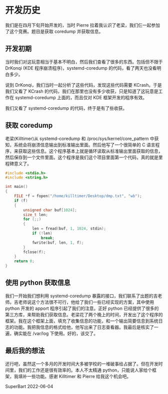 # 开发历史 
我们是在四月下旬开始开发的，当时 Pierre 拉着我认识了老梁，我们仨一起参加了这个竞赛。题目是获取 coredump 并获取信息。

## 开发初期

当时我们对这玩意相当于基本不明白，然后我们查看了很多的东西。包括但不限于 DrKonqi (KDE 程序崩溃程序)，systemd-coredump 的代码，看了两天也没看明白多少。

说到 DrKonqi，我们当时一起分析了这些代码，发现这些代码需要 KCrash。于是我们又看了 KCrash 的代码，我们在那里也没有多少收获，只是知道了这玩意是工作在 systemd-coredump 上面的，而且仅对 KDE 框架开发的程序有效。

我们又看了 systemd-coredump 的代码，终于是有了些收获。

## 获取 coredump
老梁(Killtimer)从 systemd-coredump 和 /proc/sys/kernel/core_pattern 中获知，系统会将崩溃信息输出到标准输出里面。然后他写了一个很简单的 C 语言程序，来获取这些信息。这个程序基本上就是循环读取从标准输出里面获取的信息，然后保存到一个文件里面。这个程序是我们这个项目里面第一个代码，真的就是里程碑意义了。

```c
#include <stdio.h>
#include <string.h>

int main()
{
	FILE *f = fopen("/home/killtimer/Desktop/dmp.txt", "wb");
	if (f)
	{
		unsigned char buf[1024];
		size_t len;
		for (;;)
		{
			len = fread(buf, 1, 1024, stdin);
			if (!len)
				break;
			fwrite(buf, len, 1, f);
		}
		fclose(f);
	}
	return 0;
}
```

## 使用 python 获取信息

我们一开始我们想利用 systemd-coredump 暴露的接口，我们联系了出题的吉老师。吉老师说这个方法很不可行，他给了我们一些已经实现的方案，其中使用 python 开发的 apport 程序引起了我们的注意。正好 python 已经提供了很多的第三方库，来帮助我们获取信息。老梁花了两个晚上的时间，开发出了这个程序的框架。我在这个框架上面，填充了收集信息的功能，和一个输出简要信息到系统日志的功能。我把我信息的格式给他，他写出来了日志查看器。我最后是核实了一遍，确实能在 /var/log 下使用。好的，该交了。

## 最后我的想法

还行吧，虽然这一个多月的开发时间大多被学校的一堆破事给占据了。但在开发时间里，我们的工作还是很有效率的。本人不太精通 python，只能说人家给个框架，我填补一些功能。感谢 Killtimer 和 Pierre 给我这个机会吧。

SuperBart 2022-06-04
